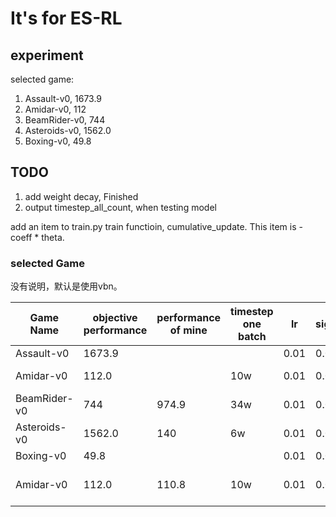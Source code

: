 # It's for ES-RL

## experiment

selected game:

1. Assault-v0, 1673.9
2. Amidar-v0, 112
3. BeamRider-v0, 744
4. Asteroids-v0, 1562.0
5. Boxing-v0, 49.8

## TODO

1. add weight decay, Finished
2. output timestep_all_count, when testing model

add an item to train.py train functioin, cumulative_update.
This item is - coeff * theta.

### selected Game

没有说明，默认是使用vbn。

| Game Name    | objective performance | performance of mine | timestep one batch | lr   | sigma | batch size | Comment         | machine      |
| ------------ | --------------------- | ------------------- | ------------------ | ---- | ----- | ---------- | --------------- | ------------ |
| Assault-v0   | 1673.9                |                     |                    | 0.01 | 0.02  | 140        |                 | dell 99      |
| Amidar-v0    | 112.0                 |                     | 10w                | 0.01 | 0.02  | 400        |                 | lenovo node1 |
| BeamRider-v0 | 744                   | 974.9               | 34w                | 0.01 | 0.02  | 400        | weight decay    | dell 113     |
| Asteroids-v0 | 1562.0                | 140                 | 6w                 | 0.01 | 0.02  | 300        | weight decay    | dell 205     |
| Boxing-v0    | 49.8                  |                     |                    | 0.01 | 0.02  | 400        |                 |              |
| Amidar-v0    | 112.0                 | 110.8               | 10w                | 0.01 | 0.02  | 400        | No weight decay | finished     |


